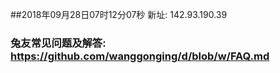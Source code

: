 ##2018年09月28日07时12分07秒 新址: 142.93.190.39
### 兔友常见问题及解答: https://github.com/wanggonging/d/blob/w/FAQ.md
